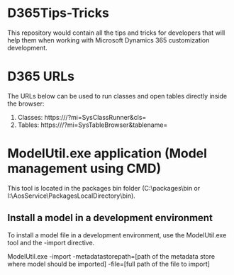 # D365Tips-Tricks
This repository would contain all the tips and tricks for developers that will help them when working with Microsoft Dynamics 365 customization development.


# D365 URLs
The URLs below can be used to run classes and open tables directly inside the browser:

1. Classes: https://<environmentURL>/?mi=SysClassRunner&cls=<classname>
2. Tables:  https://<environmentURL>/?mi=SysTableBrowser&tablename=<tablename>

# ModelUtil.exe application (Model management using CMD)

This tool is located in the packages bin folder (C:\packages\bin or I:\AosService\PackagesLocalDirectory\bin).

## Install a model in a development environment
To install a model file in a development environment, use the ModelUtil.exe tool and the -import directive.

ModelUtil.exe -import -metadatastorepath=[path of the metadata store where model should be imported] -file=[full path of the file to import]
